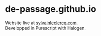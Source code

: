 # de-passage.github.io

Website live at [sylvainleclercq.com](sylvainleclercq.com).  
Developped in Purescript with Halogen.